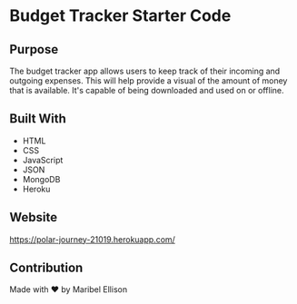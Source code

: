 # Budget Tracker Starter Code

## Purpose
The budget tracker app allows users to keep track of their incoming and outgoing expenses. This will help provide a visual of the amount of money that is available. It's capable of being downloaded and used on or offline.

## Built With
* HTML
* CSS
* JavaScript
* JSON
* MongoDB
* Heroku

## Website
https://polar-journey-21019.herokuapp.com/

## Contribution
Made with ❤️ by Maribel Ellison
